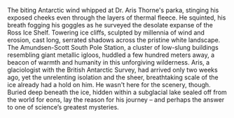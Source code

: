 The biting Antarctic wind whipped at Dr. Aris Thorne's parka, stinging his exposed cheeks even through the layers of thermal fleece.  He squinted, his breath fogging his goggles as he surveyed the desolate expanse of the Ross Ice Shelf.  Towering ice cliffs, sculpted by millennia of wind and erosion, cast long, serrated shadows across the pristine white landscape.  The Amundsen-Scott South Pole Station, a cluster of low-slung buildings resembling giant metallic igloos, huddled a few hundred meters away, a beacon of warmth and humanity in this unforgiving wilderness.  Aris, a glaciologist with the British Antarctic Survey, had arrived only two weeks ago, yet the unrelenting isolation and the sheer, breathtaking scale of the ice already had a hold on him.  He wasn't here for the scenery, though.  Buried deep beneath the ice, hidden within a subglacial lake sealed off from the world for eons, lay the reason for his journey – and perhaps the answer to one of science’s greatest mysteries.
